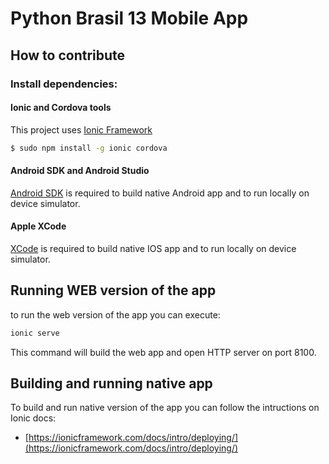 # Python Brasil 13 Mobile App

## How to contribute

### Install dependencies:

#### Ionic and Cordova tools

This project uses [Ionic Framework](ionicframework.com)

```bash
$ sudo npm install -g ionic cordova
```

#### Android SDK and Android Studio
[Android SDK](https://developer.android.com/studio/) is required to build native Android app and to run locally on device simulator.


#### Apple XCode

[XCode](https://developer.apple.com/xcode/) is required to build native IOS app and to run locally on device simulator.


## Running WEB version of the app
to run the web version of the app you can execute:
```bash
ionic serve
```
This command will build the web app and open HTTP server on port 8100.

## Building and running native app
To build and run native version of the app you can follow the intructions on Ionic docs:

- [https://ionicframework.com/docs/intro/deploying/](https://ionicframework.com/docs/intro/deploying/)
